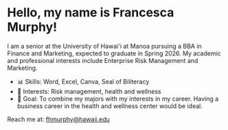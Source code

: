 # Hello, my name is Francesca Murphy!
I am a senior at the University of Hawai'i at Manoa pursuing a BBA in Finance and Marketing, expected to graduate in Spring 2026. My academic and professional interests include Enterprise Risk Management and Marketing. 
- 📊 Skills: Word, Excel, Canva, Seal of Biliteracy
- 🌱 Interests: Risk management, health and wellness
- 🎯 Goal: To combine my majors with my interests in my career. Having a business career in the health and wellness center would be ideal.

Reach me at: fhmurphy@hawaii.edu
